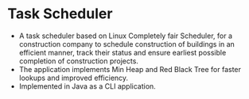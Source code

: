 # Task Scheduler

* A task scheduler based on Linux Completely fair Scheduler, for a construction company to schedule construction of buildings in an efficient manner, track their status and ensure earliest possible completion of construction projects. 
* The application implements Min Heap and Red Black Tree for faster lookups and improved efficiency.
* Implemented in Java as a CLI application.

